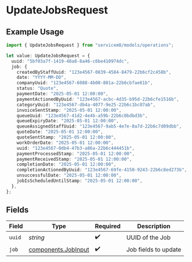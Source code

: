 # UpdateJobsRequest

## Example Usage

```typescript
import { UpdateJobsRequest } from "servicem8/models/operations";

let value: UpdateJobsRequest = {
  uuid: "5bf03a7f-1419-48a8-8a46-c6be410974dc",
  job: {
    createdByStaffUuid: "123e4567-0839-4584-8479-22b6cf2c458b",
    date: "YYYY-MM-DD",
    companyUuid: "123e4567-6088-4b00-801a-22b6cbfae61b",
    status: "Quote",
    paymentDate: "2025-05-01 12:00:00",
    paymentActionedByUuid: "123e4567-acbc-4d35-b95d-22b6cfe1516b",
    categoryUuid: "123e4567-db4a-4077-9e25-22b6c1bc07ab",
    invoiceSentStamp: "2025-05-01 12:00:00",
    queueUuid: "123e4567-41d2-4e4b-a59b-22b6c0bdbd3b",
    queueExpiryDate: "2025-05-01 12:00:00",
    queueAssignedStaffUuid: "123e4567-9ab5-4e7e-8a7d-22b6c7d09dbb",
    quoteDate: "2025-05-01 12:00:00",
    quoteSentStamp: "2025-05-01 12:00:00",
    workOrderDate: "2025-05-01 12:00:00",
    uuid: "123e4567-0db4-47b3-a86a-22b6c444451b",
    paymentProcessedStamp: "2025-05-01 12:00:00",
    paymentReceivedStamp: "2025-05-01 12:00:00",
    completionDate: "2025-05-01 12:00:00",
    completionActionedByUuid: "123e4567-69fe-4150-9243-22b6c8ed273b",
    unsuccessfulDate: "2025-05-01 12:00:00",
    jobIsScheduledUntilStamp: "2025-05-01 12:00:00",
  },
};
```

## Fields

| Field                                                      | Type                                                       | Required                                                   | Description                                                |
| ---------------------------------------------------------- | ---------------------------------------------------------- | ---------------------------------------------------------- | ---------------------------------------------------------- |
| `uuid`                                                     | *string*                                                   | :heavy_check_mark:                                         | UUID of the Job                                            |
| `job`                                                      | [components.JobInput](../../models/components/jobinput.md) | :heavy_check_mark:                                         | Job fields to update                                       |
